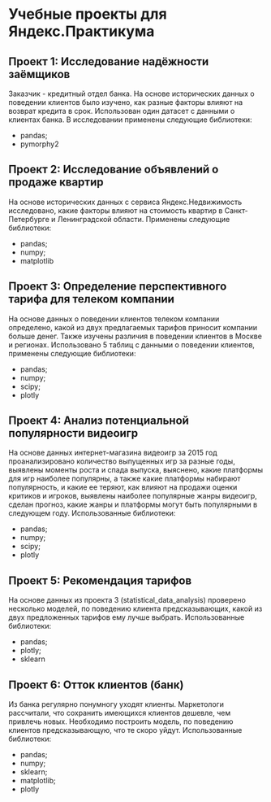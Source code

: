 # Учебные проекты для Яндекс.Практикума

## Проект 1: Исследование надёжности заёмщиков
Заказчик - кредитный отдел банка. На основе исторических данных о поведении клиентов было изучено, как разные факторы влияют на возврат кредита в срок. Использован один датасет с данными о клиентах банка. В исследовании применены следующие библиотеки:
- pandas;
- pymorphy2

## Проект 2: Исследование объявлений о продаже квартир
На основе исторических данных с сервиса Яндекс.Недвижимость исследовано, какие факторы влияют на стоимость квартир в Санкт-Петербурге и Ленинградской области. Применены следующие библиотеки:
- pandas;
- numpy;
- matplotlib

## Проект 3: Определение перспективного тарифа для телеком компании
На основе данных о поведении клиентов телеком компании определено, какой из двух предлагаемых тарифов приносит компании больше денег. Также изучены различия в поведении клиентов в Москве и регионах. Использовано 5 таблиц с данными о поведении клиентов, применены следующие библиотеки:
- pandas;
- numpy;
- scipy;
- plotly

## Проект 4: Анализ потенциальной популярности видеоигр
На основе данных интернет-магазина видеоигр за 2015 год проанализировано количество выпущенных игр за разные годы, выявлены моменты роста и спада выпуска, выяснено, какие платформы для игр наиболее популярны, а также какие платформы набирают популярность, и какие ее теряют, как влияют на продажи оценки критиков и игроков, выявлены наиболее популярные жанры видеоигр, сделан прогноз, какие жанры и платформы могут быть популярными в следующем году. Использованные библиотеки:
- pandas;
- numpy;
- scipy;
- plotly

## Проект 5: Рекомендация тарифов
На основе данных из проекта 3 (statistical_data_analysis) проверено несколько моделей, по поведению клиента предсказывающих, какой из двух предложенных тарифов ему лучше выбрать. Использованные библиотеки:
- pandas;
- plotly;
- sklearn

## Проект 6: Отток клиентов (банк)
Из банка регулярно понумногу уходят клиенты. Маркетологи рассчитали, что сохранить имеющихся клиентов дешевле, чем привлечь новых. Необходимо построить модель, по поведению клиентов предсказывающую, что те скоро уйдут. Использованные библиотеки:
- pandas;
- numpy;
- sklearn;
- matplotlib;
- plotly
